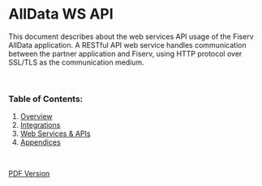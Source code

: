 # AllData WS API

This document describes about the web services API usage of the Fiserv AllData application. A RESTful API web service handles communication between the partner application and Fiserv, using HTTP protocol over SSL/TLS as the communication medium.

<br>

### Table of Contents:
1. <u>[Overview](?path=/docs/ws-api/overview.md)</u>
2. <u>[Integrations](?path=/docs/ws-api/integrations.md)</u>
3. <u>[Web Services & APIs](?path=/docs/ws-api/webservices-apis.md)</u>
4. <u>[Appendices](?path=/docs/ws-api/appendices.md)</u>

<br>

[PDF Version](https://raw.githubusercontent.com/Fiserv/alldata/develop/docs/documentation/pdfs/AllData%20WS%20API%20Specs%204.1.pdf)
